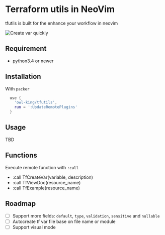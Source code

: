 # Terraform utils in NeoVim

tfutils is built for the enhance your workflow in neovim

![Create var quickly](https://media.giphy.com/media/l5zwatckCFFHYeHj3u/giphy.gif)

## Requirement
- python3.4 or newer

## Installation
With `packer` 
```lua
  use {
    'owl-king/tfutils',
    run = ':UpdateRemotePlugins'                                          
  }
```

## Usage
TBD

## Functions
Execute remote function with `:call`
- :call TfCreateVar(variable, description)
- :call TfViewDoc(resource_name)
- :call TfExample(resource_name)

## Roadmap
- [ ] Support more fields: `default`, `type`, `validation`, `sensitive` and `nullable`
- [ ] Autocreate tf var file base on file name or module
- [ ] Support visual mode
